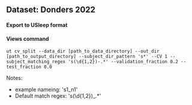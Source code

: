 ## Dataset: Donders 2022

#### Export to USleep format

#### Views command
```
ut cv_split --data_dir [path_to_data_directory] --out_dir [path_to_output_directory] --subject_dir_pattern 's*' --CV 1 --subject_matching_regex 's(\d{1,2})-.*' --validation_fraction 0.2 --test_fraction 0.0
```

Notes: 
- example nameing: 's1_n1'
- Default match regex: 's(\d{1,2})_.*'

